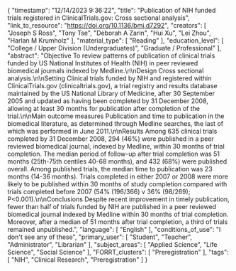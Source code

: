 {
    "timestamp": "12/14/2023 9:36:22",
    "title": "Publication of NIH funded trials registered in ClinicalTrials.gov: Cross sectional analysis",
    "link_to_resource": "https://doi.org/10.1136/bmj.d7292",
    "creators": [
        "Joseph S Ross",
        "Tony Tse",
        "Deborah A Zarin",
        "Hui Xu",
        "Lei Zhou",
        "Harlan M Krumholz"
    ],
    "material_type": [
        "Reading"
    ],
    "education_level": [
        "College / Upper Division (Undergraduates)",
        "Graduate / Professional"
    ],
    "abstract": "Objective To review patterns of publication of clinical trials funded by US National Institutes of Health (NIH) in peer reviewed biomedical journals indexed by Medline.\n\nDesign Cross sectional analysis.\n\nSetting Clinical trials funded by NIH and registered within ClinicalTrials.gov (clinicaltrials.gov), a trial registry and results database maintained by the US National Library of Medicine, after 30 September 2005 and updated as having been completed by 31 December 2008, allowing at least 30 months for publication after completion of the trial.\n\nMain outcome measures Publication and time to publication in the biomedical literature, as determined through Medline searches, the last of which was performed in June 2011.\n\nResults Among 635 clinical trials completed by 31 December 2008, 294 (46%) were published in a peer reviewed biomedical journal, indexed by Medline, within 30 months of trial completion. The median period of follow-up after trial completion was 51 months (25th-75th centiles 40-68 months), and 432 (68%) were published overall. Among published trials, the median time to publication was 23 months (14-36 months). Trials completed in either 2007 or 2008 were more likely to be published within 30 months of study completion compared with trials completed before 2007 (54% (196/366) v 36% (98/269); P<0.001).\n\nConclusions Despite recent improvement in timely publication, fewer than half of trials funded by NIH are published in a peer reviewed biomedical journal indexed by Medline within 30 months of trial completion. Moreover, after a median of 51 months after trial completion, a third of trials remained unpublished.",
    "language": [
        "English"
    ],
    "conditions_of_use": "I don't see any of these",
    "primary_user": [
        "Student",
        "Teacher",
        "Administrator",
        "Librarian"
    ],
    "subject_areas": [
        "Applied Science",
        "Life Science",
        "Social Science"
    ],
    "FORRT_clusters": [
        "Preregistration"
    ],
    "tags": [
        "NIH",
        "Clinical Research",
        "Preregistration"
    ]
}